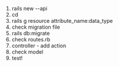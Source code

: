 1. rails new <app-name> --api
2. cd <app-name>
3. rails g resource <resource-name> attribute_name:data_type
4. check migration file
5. rails db:migrate
6. check routes.rb
7. controller - add action
8. check model
9. test!